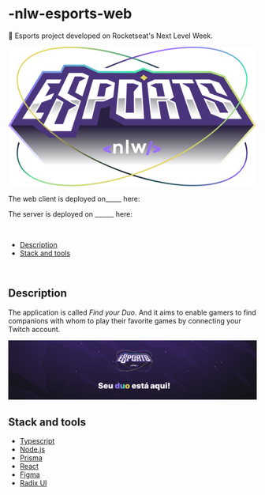 # -nlw-esports-web
:rocket: Esports project developed on Rocketseat's Next Level Week.

<p align="center">
<img src="https://raw.githubusercontent.com/LohanMarano/nlw-esports-web/12f4c4fa559e6d81c955866bda7c98f877c17515/src/assets/logo-nlw-esports.svg" alt="Next Level Week Esports Logo"/></p>

The web client is deployed on_____ here:



The server is deployed on ______ here: 



<br>

  - [Description](#description)
  - [Stack and tools](#stack-and-tools)
 
<br>

## Description

The application is called *Find your Duo*.
And it aims to enable gamers to find companions with whom to play their favorite games by connecting your Twitch account.

<p align="center">
<img src="https://github.com/LohanMarano/nlw-esports-web/blob/main/public/BANNER%20NLW.png?raw=true" alt="Next Level Week Esports Logo"/></p>

## Stack and tools

* [Typescript](https://www.typescriptlang.org/)
* [Node.js](https://nodejs.org/en/)
* [Prisma](https://www.prisma.io/)
* [React](https://reactjs.org/)
* [Figma](https://www.figma.com/)
* [Radix UI](https://www.radix-ui.com/)
